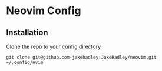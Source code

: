 # Neovim Config
## Installation
Clone the repo to your config directory

`git clone git@github.com-jakehadley:JakeHadley/neovim.git ~/.config/nvim`

